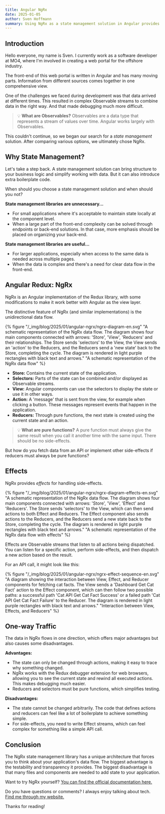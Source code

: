 ```yaml
---
title: Angular NgRx
date: 2025-01-05
author: Sven Hoffmann
summary: Using NgRx as a state management solution in Angular provides structure and testability through unidirectional data flow, but can also introduce extra boilerplate code and complexity for side-effects. Is it the right solution for your Angular app?
---
```


## Introduction

Hello everyone, my name is Sven. I currently work as a software developer at MO4, where I'm involved in creating a web portal for the offshore industry.

The front-end of this web portal is written in Angular and has many moving parts. Information from different sources comes together in one comprehensive view.

One of the challenges we faced during development was that data arrived at different times. This resulted in complex Observable streams to combine data in the right way. And that made debugging much more difficult.

> 💡 **What are Observables?**
> Observables are a data type that represents a stream of values over time. Angular works largely with Observables.

This couldn't continue, so we began our search for a _state management_ solution. After comparing various options, we ultimately chose NgRx.

## Why State Management?

Let's take a step back. A state management solution can bring structure to your business logic and simplify working with data. But it can also introduce extra boilerplate code.

When should you choose a state management solution and when should you not?

**State management libraries are unnecessary...**

- For small applications where it's acceptable to maintain state locally at the component level.
- When a large part of the front-end complexity can be solved through endpoints or back-end solutions. In that case, more emphasis should be placed on organizing your back-end.

**State management libraries are useful...**

- For larger applications, especially when access to the same data is needed across multiple pages.
- When the data is complex and there's a need for clear data flow in the front-end.

## Angular Redux: NgRx

NgRx is an Angular implementation of the Redux library, with some modifications to make it work better with Angular as the view layer.

The distinctive feature of NgRx (and similar implementations) is the unidirectional data flow.

{% figure "/_img/blog/2025/01/angular-ngrx/ngrx-diagram-en.svg" "A schematic representation of the NgRx data flow. The diagram shows four main components connected with arrows: 'Store', 'View', 'Reducers' and their relationships. The Store sends 'selectors' to the View, the View sends an 'action' to the Reducers, and the Reducers send a 'new state' back to the Store, completing the cycle. The diagram is rendered in light purple rectangles with black text and arrows." "A schematic representation of the NgRx data flow" %}

- **Store:** Contains the current state of the application.
- **Selectors:** Parts of the state can be combined and/or displayed as Observable streams.
- **View:** Angular components can use the selectors to display the state or use it in other ways.
- **Action:** A 'message' that is sent from the view, for example when clicking a button. These messages represent events that happen in the application.
- **Reducers:** Through pure functions, the next state is created using the current state and an action.

> 💡 **What are pure functions?**
> A pure function must always give the same result when you call it another time with the same input. There should be no side-effects.

But how do you fetch data from an API or implement other side-effects if reducers must always be pure functions?

## Effects

NgRx provides _effects_ for handling side-effects.

{% figure "/_img/blog/2025/01/angular-ngrx/ngrx-diagram-effects-en.svg" "A schematic representation of the NgRx data flow. The diagram shows four main components connected with arrows: 'Store', 'View', 'Effect' and 'Reducers'. The Store sends 'selectors' to the View, which can then send actions to both Effect and Reducers. The Effect component also sends actions to the Reducers, and the Reducers send a new state back to the Store, completing the cycle. The diagram is rendered in light purple rectangles with black text and arrows." "A schematic representation of the NgRx data flow with effects" %}

Effects are Observable streams that listen to all actions being dispatched. You can listen for a specific action, perform side-effects, and then dispatch a new action based on the result.

For an API call, it might look like this:

{% figure "/_img/blog/2025/01/angular-ngrx/ngrx-effect-sequence-en.svg" "A diagram showing the interaction between View, Effect, and Reducer components for fetching cat facts. The View sends a 'Dashboard Get Cat Fact' action to the Effect component, which can then follow two possible paths: a successful path 'Cat API Get Cat Fact Success' or a failed path 'Cat API Get Cat Fact Failure' to the Reducer. The diagram is rendered in light purple rectangles with black text and arrows." "Interaction between View, Effects, and Reducers" %}

## One-way Traffic

The data in NgRx flows in one direction, which offers major advantages but also causes some disadvantages.

**Advantages:**

- The state can only be changed through actions, making it easy to trace why something changed.
- NgRx works with the Redux debugger extension for web browsers, allowing you to see the current state and rewind all executed actions. This makes debugging much easier.
- Reducers and selectors must be pure functions, which simplifies testing.

**Disadvantages:**

- The state cannot be changed arbitrarily. The code that defines actions and reducers can feel like a lot of boilerplate to achieve something simple.
- For side-effects, you need to write Effect streams, which can feel complex for something like a simple API call.

## Conclusion

The NgRx state management library has a unique architecture that forces you to think about your application's data flow. The biggest advantage is the testability and transparency it provides. The biggest disadvantage is that many files and components are needed to add state to your application.

Want to try NgRx yourself? [You can find the official documentation here.](https://ngrx.io/)

Do you have questions or comments? I always enjoy talking about tech. [Find me through my website.](https://svenh.dev/)

Thanks for reading!
